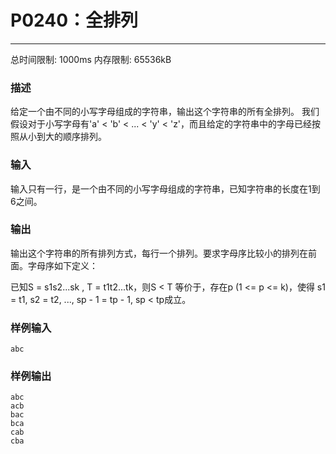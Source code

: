 # P0240：全排列

------

总时间限制: 1000ms     内存限制: 65536kB

### 描述

给定一个由不同的小写字母组成的字符串，输出这个字符串的所有全排列。 我们假设对于小写字母有'a' < 'b' < ... < 'y' < 'z'，而且给定的字符串中的字母已经按照从小到大的顺序排列。

### 输入

输入只有一行，是一个由不同的小写字母组成的字符串，已知字符串的长度在1到6之间。

### 输出

输出这个字符串的所有排列方式，每行一个排列。要求字母序比较小的排列在前面。字母序如下定义：

已知S = s1s2...sk , T = t1t2...tk，则S < T 等价于，存在p (1 <= p <= k)，使得
s1 = t1, s2 = t2, ..., sp - 1 = tp - 1, sp < tp成立。

### 样例输入

```
abc
```

### 样例输出

```
abc
acb
bac
bca
cab
cba
```

